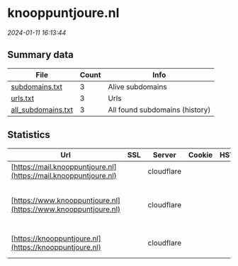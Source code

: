 # knooppuntjoure.nl
*2024-01-11 16:13:44*
## Summary data
| File       | Count | Info |
|------------|-------|------|
|[subdomains.txt](/data/knooppuntjoure.nl/subdomains.txt)|3|Alive subdomains|
|[urls.txt](/data/knooppuntjoure.nl/urls.txt)|3|Urls|
|[all_subdomains.txt](/data/knooppuntjoure.nl/all_subdomains.txt)|3|All found subdomains (history)|
## Statistics
| Url | SSL | Server | Cookie | HSTS | CSP | XFO | XXP | RP | Tech |Title |
|------------|-------|------|------|------|------|------|------|------|------|------|
|[https://mail.knooppuntjoure.nl](https://mail.knooppuntjoure.nl)| |cloudflare| | | | | | 3:white_check_mark: |Cloudflare HTTP/3||
|[https://www.knooppuntjoure.nl](https://www.knooppuntjoure.nl)| |cloudflare| | | | | | 3:white_check_mark: |Cloudflare HTTP/3 MySQL PHP:8.0.30 WordPress|Knooppuntjoure.n...|
|[https://knooppuntjoure.nl](https://knooppuntjoure.nl)| |cloudflare| | | | | | 3:white_check_mark: |Cloudflare HTTP/3 PHP:8.0.30||